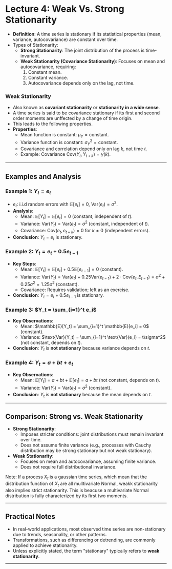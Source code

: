 # Lecture 4: Weak Vs. Strong Stationarity

- **Definition**: A time series is stationary if its statistical properties (mean, variance, autocovariance) are constant over time.
- Types of Stationarity:
  - **Strong Stationarity**: The joint distribution of the process is time-invariant.
  - **Weak Stationarity (Covariance Stationarity)**: Focuses on mean and autocovariance, requiring:
    1. Constant mean.
    2. Constant variance.
    3. Autocovariance depends only on the lag, not time.

### **Weak Stationarity**
- Also known as **covariant stationarity** or **stationarity in a wide sense**.
- A time series is said to be covariance stationary if its first and second order moments are unffected by a change of time origin.
- This leads to the following properties. 
- **Properties**:
  - Mean function is constant: $\mu_Y = \text{constant}$.
  - Variance function is constant: $\sigma_Y^2 = \text{constant}$.
  - Covariance and correlation depend only on lag $k$, not time $t$.
  - Example: Covariance $\text{Cov}(Y_t, Y_{t+k}) = \gamma(k)$.

---

## Examples and Analysis

### **Example 1: $Y_t = e_t$**
- $e_t$: i.i.d random errors with $\mathbb{E}[e_t] = 0$, $\text{Var}(e_t) = \sigma^2$.
- **Analysis**:
  - Mean: $\mathbb{E}[Y_t] = \mathbb{E}[e_t] = 0$ (constant, independent of $t$).
  - Variance: $\text{Var}(Y_t) = \text{Var}(e_t) = \sigma^2$ (constant, independent of $t$).
  - Covariance: $\text{Cov}(e_t, e_{t+k}) = 0$ for $k \neq 0$ (independent errors).
- **Conclusion**: $Y_t = e_t$ is stationary.

### **Example 2: $Y_t = e_t + 0.5e_{t-1}$**
- **Key Steps**:
  - Mean: $\mathbb{E}[Y_t] = \mathbb{E}[e_t] + 0.5\mathbb{E}[e_{t-1}] = 0$ (constant).
  - Variance: $\text{Var}(Y_t) = \text{Var}(e_t) + 0.25\text{Var}(e_{t-1}) + 2 \cdot \text{Cov}(e_t, E_{t-1}) = \sigma^2 + 0.25\sigma^2 = 1.25\sigma^2$ (constant).
  - Covariance: Requires validation; left as an exercise.
- **Conclusion**: $Y_t = e_t + 0.5e_{t-1}$ is stationary.

### **Example 3: $Y_t = \sum_{i=1}^t e_i$**
- **Key Observations**:
  - Mean: $\mathbb{E}[Y_t] = \sum_{i=1}^t \mathbb{E}[e_i] = 0$ (constant).
  - Variance: $\text{Var}(Y_t) = \sum_{i=1}^t \text{Var}(e_i) = t\sigma^2$ (not constant, depends on $t$).
- **Conclusion**: $Y_t$ is **not stationary** because variance depends on $t$.

### **Example 4: $Y_t = a + bt + e_t$**
- **Key Observations**:
  - Mean: $\mathbb{E}[Y_t] = a + bt + \mathbb{E}[e_t] = a + bt$ (not constant, depends on $t$).
  - Variance: $\text{Var}(Y_t) = \text{Var}(e_t) = \sigma^2$ (constant).
- **Conclusion**: $Y_t$ is **not stationary** because the mean depends on $t$.

---

## Comparison: Strong vs. Weak Stationarity
- **Strong Stationarity**:
  - Imposes stricter conditions: joint distributions must remain invariant over time.
  - Does not assume finite variance (e.g., processes with Cauchy distribution may be strong stationary but not weak stationary).
- **Weak Stationarity**:
  - Focuses on mean and autocovariance, assuming finite variance.
  - Does not require full distributional invariance.

Note: If a process $X_{t}$ is a gaussian time series, which mean that the distribution function of $X_{t}$ are all mulltivariate Normal, weakk stationarity also implies strict stationarity. This is beacuse a multivariate Normal distribution is fully characterized by its first two moments.

---

## Practical Notes
- In real-world applications, most observed time series are non-stationary due to trends, seasonality, or other patterns.
- Transformations, such as differencing or detrending, are commonly applied to achieve stationarity.
- Unless explicitly stated, the term "stationary" typically refers to **weak stationarity**.

---
